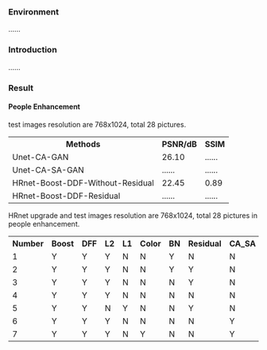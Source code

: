 <!DOCTYPE html>
<html>
<body>
  <h3> Environment </h3>
  <p> ...... </p>
  <h3> Introduction </h3>
  <p> ...... </p>
  <h3> Result </h3>
  <h4> People Enhancement </h4>
  <p> test images resolution are 768x1024, total 28 pictures. </p>
    <table style="width:100%">
      <tr>
        <th>Methods</th>
        <th>PSNR/dB</th> 
        <th>SSIM</th>
      </tr>
      <tr>
        <td>Unet-CA-GAN</td>
        <td>26.10</td>
        <td>......</td>
      </tr>
      <tr>
        <td>Unet-CA-SA-GAN</td>
        <td>......</td>
        <td>......</td>
      </tr>
      <tr>
        <td>HRnet-Boost-DDF-Without-Residual</td>
        <td>22.45</td>
        <td>0.89</td>
      </tr>
      <tr>
        <td>HRnet-Boost-DDF-Residual</td>
        <td>......</td>
        <td>......</td>
      </tr>
    </table>
  <p> HRnet upgrade and test images resolution are 768x1024, total 28 pictures in people enhancement. </p>
    <table style="width:100%">
      <tr>
        <th>Number</th>
        <th>Boost</th>
        <th>DFF</th>
        <th>L2</th>
        <th>L1</th>
        <th>Color</th>
        <th>BN</th>
        <th>Residual</th>
        <th>CA_SA</th>
        <th>PSNR/dB</th> 
        <th>SSIM</th>
      </tr>
      <tr>
        <td>1</td>
        <td>Y</td>
        <td>Y</td>
        <td>Y</td>
        <td>N</td>
        <td>N</td>
        <td>Y</td>
        <td>N</td>
        <td>N</td>
        <td>22.45</td>
        <td>0.89</td>
      </tr>
      <tr>
        <td>2</td>
        <td>Y</td>
        <td>Y</td>
        <td>Y</td>
        <td>N</td>
        <td>N</td>
        <td>Y</td>
        <td>Y</td>
        <td>N</td>
        <td>23.44</td>
        <td>0.90</td>
      </tr>
      <tr>
        <td>3</td>
        <td>Y</td>
        <td>Y</td>
        <td>Y</td>
        <td>N</td>
        <td>N</td>
        <td>N</td>
        <td>Y</td>
        <td>N</td>
        <td>23.77</td>
        <td>0.92</td>
      </tr>
      <tr>
        <td>4</td>
        <td>Y</td>
        <td>Y</td>
        <td>Y</td>
        <td>N</td>
        <td>N</td>
        <td>N</td>
        <td>N</td>
        <td>N</td>
        <td>23.82</td>
        <td>0.92</td>
      </tr>
      <tr>
        <td>5</td>
        <td>Y</td>
        <td>Y</td>
        <td>N</td>
        <td>Y</td>
        <td>N</td>
        <td>N</td>
        <td>Y</td>
        <td>N</td>
        <td>24.74</td>
        <td>0.93</td>
      </tr>
      <tr>
        <td>6</td>
        <td>Y</td>
        <td>Y</td>
        <td>Y</td>
        <td>N</td>
        <td>N</td>
        <td>N</td>
        <td>N</td>
        <td>Y</td>
        <td>25.69</td>
        <td>0.92</td>
      </tr>
      <tr>
        <td>7</td>
        <td>Y</td>
        <td>Y</td>
        <td>Y</td>
        <td>N</td>
        <td>Y</td>
        <td>N</td>
        <td>N</td>
        <td>Y</td>
        <td>...</td>
        <td>...</td>
      </tr>
    </table>
</body>
</html>

